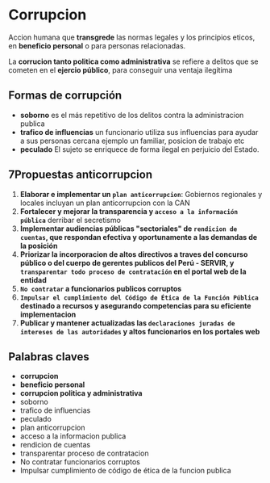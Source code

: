 # Corrupcion

Accion humana que **transgrede** las normas legales y los principios eticos, en **beneficio personal** o para personas relacionadas.

La **corrucion tanto politica como administrativa** se refiere a delitos que se cometen en el **ejercio público**, para conseguir una ventaja ilegítima

## Formas de corrupción

* **soborno** es el más repetitivo de los delitos contra la administracion publica
* **trafico de influencias** un funcionario utiliza sus influencias para ayudar a sus personas cercana ejemplo un familiar, posicion de trabajo etc
* **peculado** El sujeto se enriquece de forma ilegal en perjuicio del Estado.

## 7Propuestas anticorrupcion

1. **Elaborar e implementar un `plan anticorrupcion`**: Gobiernos regionales y locales incluyan un plan anticorrupcion con la CAN
2. **Fortalecer y mejorar la transparencia y `acceso a la información pública`** derribar el secretismo
3. **Implementar audiencias públicas "sectoriales" de `rendicion de cuentas`, que respondan efectiva y oportunamente a las demandas de la posición**
4. **Priorizar la incorporacion de altos directivos a traves del concurso público o del cuerpo de gerentes publicos del Perú - SERVIR, y `transparentar todo proceso de contratación` en el portal web de la entidad**
5. **`No contratar` a funcionarios publicos corruptos**
6. **`Impulsar el cumplimiento del Código de Ética de la Función Pública` destinado a recursos y asegurando competencias para su eficiente implementacion**
7. **Publicar y mantener actualizadas las `declaraciones juradas de intereses de las autoridades` y altos funcionarios en los portales web**

## Palabras claves

* **corrupcion**
* **beneficio personal**
* **corrupcion politica y administrativa**
* soborno
* trafico de influencias
* peculado
* plan anticorrupcion
* acceso a la informacion publica
* rendicion de cuentas
* transparentar proceso de contratacion
* No contratar funcionarios corruptos
* Impulsar cumplimiento de código de ética de la funcion publica